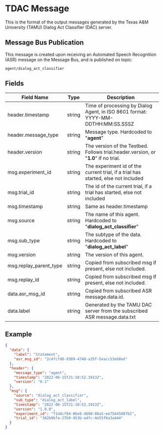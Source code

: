 # TDAC Message
This is the format of the output messages generated by the Texas A&M University (TAMU) Dialog Act Classifier (DAC) server.


## Message Bus Publication
This message is created upon receiving an Automated Speech Recognition (ASR) message on the Message Bus, and is published on topic:
```
agent/dialog_act_classifier
```

## Fields
Field Name              | Type   | Description
---                     | ---    | ---
header.timestamp | string | Time of processing by Dialog Agent, in ISO 8601 format: YYYY-MM-DDTHH:MM:SS.SSSZ
header.message_type | string | Message type.  Hardcoded to "**agent**"
header.version | string | The version of the Testbed.  Follows trial.header.version, or "**1.0**" if no trial. 
msg.experiment_id | string | The experiment id of the current trial, if a trial has started, else not included
msg.trial_id | string | The id of the current trial, if a trial has started, else not included
msg.timestamp | string | Same as header.timestamp
msg.source | string | The name of this agent. Hardcoded to "**dialog_act_classifier**"
msg.sub_type | string | The subtype of the data.  Hardcoded to "**dialog_act_label**"
msg.version | string | The version of this agent.
msg.replay_parent_type | string | Copied from subscribed msg if present, else not included.
msg.replay_id | string | Copied from subscribed msg if present, else not included.
data.asr_msg_id | string | Copied from subscribed ASR message.data.id.
data.label | string | Generated by the TAMU DAC server from the subscribed ASR message.data.txt


## Example
```json
{
  "data": {
    "label": "Statement",
    "asr_msg_id": "2c4fc7d0-9309-4740-a35f-5eacc53eb8ed"
  },
  "header": {
    "message_type": "agent",
    "timestamp": "2022-06-15T21:10:52.1913Z",
    "version": "0.1"
  },
  "msg": {
    "source": "dialog_act_classifier",
    "sub_type": "dialog_act_label",
    "timestamp": "2022-06-15T21:10:52.1913Z",
    "version": "1.0.0",
    "experiment_id": "f1ddcf84-86e8-4698-86a5-ee75645087b2",
    "trial_id": "362b9bfa-27b9-453b-a4fc-4e55f6a3a444"
  }
}
```
